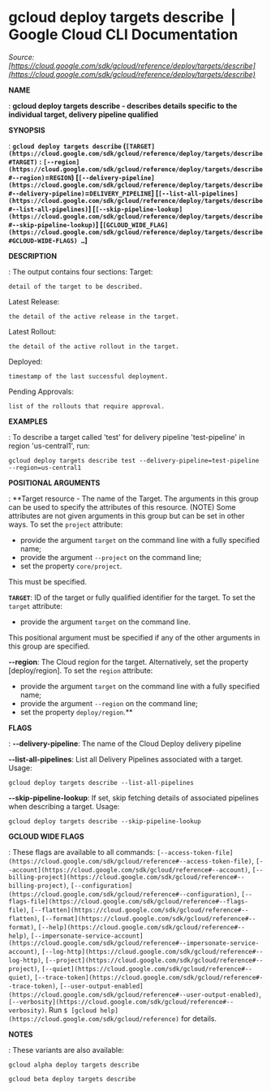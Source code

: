 # gcloud deploy targets describe  |  Google Cloud CLI Documentation

*Source: [https://cloud.google.com/sdk/gcloud/reference/deploy/targets/describe](https://cloud.google.com/sdk/gcloud/reference/deploy/targets/describe)*

**NAME**

: **gcloud deploy targets describe - describes details specific to the individual target, delivery pipeline qualified**

**SYNOPSIS**

: **`gcloud deploy targets describe` (`[TARGET](https://cloud.google.com/sdk/gcloud/reference/deploy/targets/describe#TARGET)` : `[--region](https://cloud.google.com/sdk/gcloud/reference/deploy/targets/describe#--region)`=`REGION`) [`[--delivery-pipeline](https://cloud.google.com/sdk/gcloud/reference/deploy/targets/describe#--delivery-pipeline)`=`DELIVERY_PIPELINE`] [`[--list-all-pipelines](https://cloud.google.com/sdk/gcloud/reference/deploy/targets/describe#--list-all-pipelines)`] [`[--skip-pipeline-lookup](https://cloud.google.com/sdk/gcloud/reference/deploy/targets/describe#--skip-pipeline-lookup)`] [`[GCLOUD_WIDE_FLAG](https://cloud.google.com/sdk/gcloud/reference/deploy/targets/describe#GCLOUD-WIDE-FLAGS) …`]**

**DESCRIPTION**

: The output contains four sections:
Target:

```
detail of the target to be described.
```

Latest Release:

```
the detail of the active release in the target.
```

Latest Rollout:

```
the detail of the active rollout in the target.
```

Deployed:

```
timestamp of the last successful deployment.
```

Pending Approvals:

```
list of the rollouts that require approval.
```

**EXAMPLES**

: To describe a target called 'test' for delivery pipeline 'test-pipeline' in
region 'us-central1', run:

```
gcloud deploy targets describe test --delivery-pipeline=test-pipeline --region=us-central1
```

**POSITIONAL ARGUMENTS**

: **Target resource - The name of the Target. The arguments in this group can be
used to specify the attributes of this resource. (NOTE) Some attributes are not
given arguments in this group but can be set in other ways.
To set the `project` attribute:

- provide the argument `target` on the command line with a fully
specified name;
- provide the argument `--project` on the command line;
- set the property `core/project`.

This must be specified.

**`TARGET`**:
ID of the target or fully qualified identifier for the target.
To set the `target` attribute:

- provide the argument `target` on the command line.

This positional argument must be specified if any of the other arguments in this
group are specified.

**--region**:
The Cloud region for the target. Alternatively, set the property
[deploy/region].
To set the `region` attribute:

- provide the argument `target` on the command line with a fully
specified name;
- provide the argument `--region` on the command line;
- set the property `deploy/region`.**

**FLAGS**

: **--delivery-pipeline**:
The name of the Cloud Deploy delivery pipeline

**--list-all-pipelines**:
List all Delivery Pipelines associated with a target.
Usage:

```
gcloud deploy targets describe --list-all-pipelines
```

**--skip-pipeline-lookup**:
If set, skip fetching details of associated pipelines when describing a target.
Usage:

```
gcloud deploy targets describe --skip-pipeline-lookup
```

**GCLOUD WIDE FLAGS**

: These flags are available to all commands: `[--access-token-file](https://cloud.google.com/sdk/gcloud/reference#--access-token-file)`,
`[--account](https://cloud.google.com/sdk/gcloud/reference#--account)`, `[--billing-project](https://cloud.google.com/sdk/gcloud/reference#--billing-project)`,
`[--configuration](https://cloud.google.com/sdk/gcloud/reference#--configuration)`,
`[--flags-file](https://cloud.google.com/sdk/gcloud/reference#--flags-file)`,
`[--flatten](https://cloud.google.com/sdk/gcloud/reference#--flatten)`, `[--format](https://cloud.google.com/sdk/gcloud/reference#--format)`, `[--help](https://cloud.google.com/sdk/gcloud/reference#--help)`, `[--impersonate-service-account](https://cloud.google.com/sdk/gcloud/reference#--impersonate-service-account)`,
`[--log-http](https://cloud.google.com/sdk/gcloud/reference#--log-http)`,
`[--project](https://cloud.google.com/sdk/gcloud/reference#--project)`, `[--quiet](https://cloud.google.com/sdk/gcloud/reference#--quiet)`, `[--trace-token](https://cloud.google.com/sdk/gcloud/reference#--trace-token)`, `[--user-output-enabled](https://cloud.google.com/sdk/gcloud/reference#--user-output-enabled)`,
`[--verbosity](https://cloud.google.com/sdk/gcloud/reference#--verbosity)`.
Run `$ [gcloud help](https://cloud.google.com/sdk/gcloud/reference)` for details.

**NOTES**

: These variants are also available:

```
gcloud alpha deploy targets describe
```

```
gcloud beta deploy targets describe
```